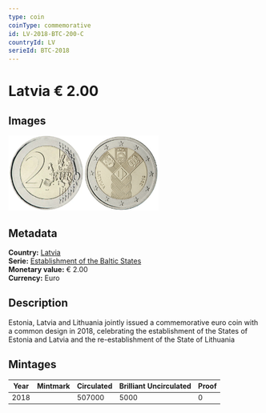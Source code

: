 ```yaml
---
type: coin
coinType: commemorative
id: LV-2018-BTC-200-C
countryId: LV
serieId: BTC-2018
---
```


# Latvia € 2.00

## Images

<img src="../../Images/common-2007-200.webp" height="150" alt="Front image"><img src="Images/LV-2018-200.webp" height="150" alt="Back image">

## Metadata

**Country:** [Latvia](../../Countries/Latvia/index.md)\
**Serie:** [Establishment of the Baltic States](index.md)\
**Monetary value:** € 2.00\
**Currency:** Euro

## Description

Estonia, Latvia and Lithuania jointly issued a commemorative euro coin with a common design in 2018, celebrating the establishment of the States of Estonia and Latvia and the re-establishment of the State of Lithuania

## Mintages

| Year | Mintmark | Circulated | Brilliant Uncirculated | Proof |
| ---- | -------- | ---------- | ---------------------- | ----- |
| 2018 |          | 507000     | 5000                   | 0     |
